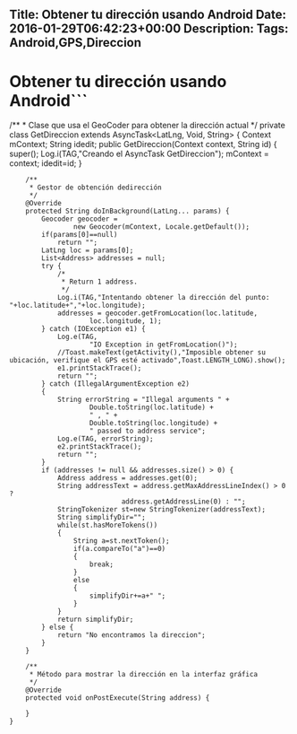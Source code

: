 Title: Obtener tu dirección usando Android
Date: 2016-01-29T06:42:23+00:00
Description: 
Tags: Android,GPS,Direccion
---
# Obtener tu dirección usando Android```
/**
     * Clase que usa el GeoCoder para obtener la dirección actual
     */
    private class GetDireccion extends AsyncTask<LatLng, Void, String> {
        Context mContext;
        String idedit;
        public GetDireccion(Context context, String id) {
            super();
            Log.i(TAG,"Creando el AsyncTask GetDireccion");
            mContext = context;
            idedit=id;
        }

        /**
         * Gestor de obtención dedirección
         */
        @Override
        protected String doInBackground(LatLng... params) {
            Geocoder geocoder =
                    new Geocoder(mContext, Locale.getDefault());
            if(params[0]==null)
                return "";
            LatLng loc = params[0];
            List<Address> addresses = null;
            try {
                /*
                 * Return 1 address.
                 */
                Log.i(TAG,"Intentando obtener la dirección del punto: "+loc.latitude+","+loc.longitude);
                addresses = geocoder.getFromLocation(loc.latitude,
                        loc.longitude, 1);
            } catch (IOException e1) {
                Log.e(TAG,
                        "IO Exception in getFromLocation()");
                //Toast.makeText(getActivity(),"Imposible obtener su ubicación, verifique el GPS esté activado",Toast.LENGTH_LONG).show();
                e1.printStackTrace();
                return "";
            } catch (IllegalArgumentException e2)
            {
                String errorString = "Illegal arguments " +
                        Double.toString(loc.latitude) +
                        " , " +
                        Double.toString(loc.longitude) +
                        " passed to address service";
                Log.e(TAG, errorString);
                e2.printStackTrace();
                return "";
            }
            if (addresses != null && addresses.size() > 0) {
                Address address = addresses.get(0);
                String addressText = address.getMaxAddressLineIndex() > 0 ?
                                address.getAddressLine(0) : "";
                StringTokenizer st=new StringTokenizer(addressText);
                String simplifyDir="";
                while(st.hasMoreTokens())
                {
                    String a=st.nextToken();
                    if(a.compareTo("a")==0)
                    {
                        break;
                    }
                    else
                    {
                        simplifyDir+=a+" ";
                    }
                }
                return simplifyDir;
            } else {
                return "No encontramos la direccion";
            }
        }

        /**
         * Método para mostrar la dirección en la interfaz gráfica
         */
        @Override
        protected void onPostExecute(String address) {

        }
    }
```